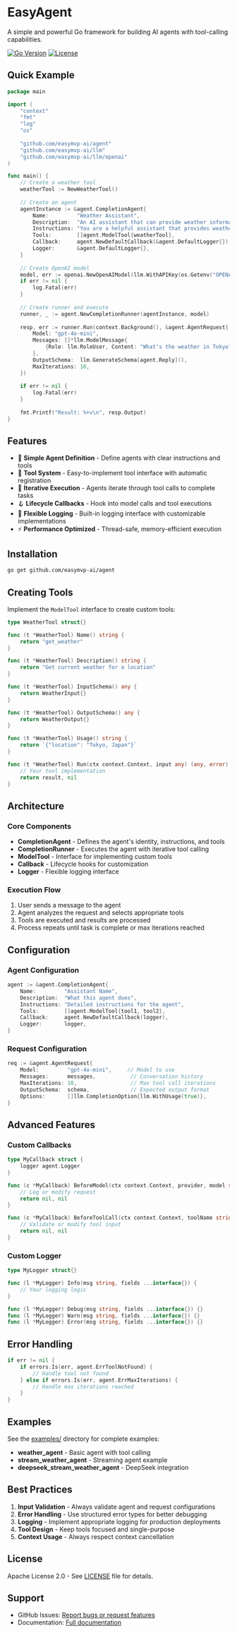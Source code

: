 # EasyAgent

A simple and powerful Go framework for building AI agents with tool-calling capabilities.

[![Go Version](https://img.shields.io/badge/Go-1.24%2B-blue)](https://go.dev/)
[![License](https://img.shields.io/badge/License-Apache%202.0-green.svg)](LICENSE)

## Quick Example

```go
package main

import (
    "context"
    "fmt"
    "log"
    "os"
    
    "github.com/easymvp-ai/agent"
    "github.com/easymvp-ai/llm"
    "github.com/easymvp-ai/llm/openai"
)

func main() {
    // Create a weather tool
    weatherTool := NewWeatherTool()
    
    // Create an agent
    agentInstance := &agent.CompletionAgent{
        Name:         "Weather Assistant",
        Description:  "An AI assistant that can provide weather information",
        Instructions: "You are a helpful assistant that provides weather information.",
        Tools:        []agent.ModelTool{weatherTool},
        Callback:     agent.NewDefaultCallback(&agent.DefaultLogger{}),
        Logger:       &agent.DefaultLogger{},
    }
    
    // Create OpenAI model
    model, err := openai.NewOpenAIModel(llm.WithAPIKey(os.Getenv("OPENAI_API_KEY")))
    if err != nil {
        log.Fatal(err)
    }
    
    // Create runner and execute
    runner, _ := agent.NewCompletionRunner(agentInstance, model)
    
    resp, err := runner.Run(context.Background(), &agent.AgentRequest{
        Model: "gpt-4o-mini",
        Messages: []*llm.ModelMessage{
            {Role: llm.RoleUser, Content: "What's the weather in Tokyo?"},
        },
        OutputSchema:  llm.GenerateSchema[agent.Reply](),
        MaxIterations: 10,
    })
    
    if err != nil {
        log.Fatal(err)
    }
    
    fmt.Printf("Result: %+v\n", resp.Output)
}
```

## Features

- 🤖 **Simple Agent Definition** - Define agents with clear instructions and tools
- 🔧 **Tool System** - Easy-to-implement tool interface with automatic registration
- 🔄 **Iterative Execution** - Agents iterate through tool calls to complete tasks
- 🪝 **Lifecycle Callbacks** - Hook into model calls and tool executions
- 📝 **Flexible Logging** - Built-in logging interface with customizable implementations
- ⚡ **Performance Optimized** - Thread-safe, memory-efficient execution

## Installation

```bash
go get github.com/easymvp-ai/agent
```

## Creating Tools

Implement the `ModelTool` interface to create custom tools:

```go
type WeatherTool struct{}

func (t *WeatherTool) Name() string {
    return "get_weather"
}

func (t *WeatherTool) Description() string {
    return "Get current weather for a location"
}

func (t *WeatherTool) InputSchema() any {
    return WeatherInput{}
}

func (t *WeatherTool) OutputSchema() any {
    return WeatherOutput{}
}

func (t *WeatherTool) Usage() string {
    return `{"location": "Tokyo, Japan"}`
}

func (t *WeatherTool) Run(ctx context.Context, input any) (any, error) {
    // Your tool implementation
    return result, nil
}
```

## Architecture

### Core Components

- **CompletionAgent** - Defines the agent's identity, instructions, and tools
- **CompletionRunner** - Executes the agent with iterative tool calling
- **ModelTool** - Interface for implementing custom tools
- **Callback** - Lifecycle hooks for customization
- **Logger** - Flexible logging interface

### Execution Flow

1. User sends a message to the agent
2. Agent analyzes the request and selects appropriate tools
3. Tools are executed and results are processed
4. Process repeats until task is complete or max iterations reached

## Configuration

### Agent Configuration

```go
agent := &agent.CompletionAgent{
    Name:         "Assistant Name",
    Description:  "What this agent does",
    Instructions: "Detailed instructions for the agent",
    Tools:        []agent.ModelTool{tool1, tool2},
    Callback:     agent.NewDefaultCallback(logger),
    Logger:       logger,
}
```

### Request Configuration

```go
req := &agent.AgentRequest{
    Model:         "gpt-4o-mini",     // Model to use
    Messages:      messages,           // Conversation history
    MaxIterations: 10,                 // Max tool call iterations
    OutputSchema:  schema,             // Expected output format
    Options:       []llm.CompletionOption{llm.WithUsage(true)},
}
```

## Advanced Features

### Custom Callbacks

```go
type MyCallback struct {
    logger agent.Logger
}

func (c *MyCallback) BeforeModel(ctx context.Context, provider, model string, req *llm.CompletionRequest) (*llm.CompletionResponse, error) {
    // Log or modify request
    return nil, nil
}

func (c *MyCallback) BeforeToolCall(ctx context.Context, toolName string, input any) (any, error) {
    // Validate or modify tool input
    return nil, nil
}
```

### Custom Logger

```go
type MyLogger struct{}

func (l *MyLogger) Info(msg string, fields ...interface{}) {
    // Your logging logic
}

func (l *MyLogger) Debug(msg string, fields ...interface{}) {}
func (l *MyLogger) Warn(msg string, fields ...interface{}) {}
func (l *MyLogger) Error(msg string, fields ...interface{}) {}
```

## Error Handling

```go
if err != nil {
    if errors.Is(err, agent.ErrToolNotFound) {
        // Handle tool not found
    } else if errors.Is(err, agent.ErrMaxIterations) {
        // Handle max iterations reached
    }
}
```

## Examples

See the [examples/](examples/) directory for complete examples:
- **weather_agent** - Basic agent with tool calling
- **stream_weather_agent** - Streaming agent example
- **deepseek_stream_weather_agent** - DeepSeek integration

## Best Practices

1. **Input Validation** - Always validate agent and request configurations
2. **Error Handling** - Use structured error types for better debugging
3. **Logging** - Implement appropriate logging for production deployments
4. **Tool Design** - Keep tools focused and single-purpose
5. **Context Usage** - Always respect context cancellation

## License

Apache License 2.0 - See [LICENSE](LICENSE) file for details.

## Support

- GitHub Issues: [Report bugs or request features](https://github.com/easymvp/easyagent/issues)
- Documentation: [Full documentation](https://docs.easymvp.ai/agent)
